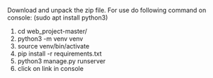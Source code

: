 Download and unpack the zip file.
For use do following command on console:
(sudo apt install python3)
1. cd web_project-master/
2. python3 -m venv venv
3. source venv/bin/activate
4. pip install -r requirements.txt
5. python3 manage.py runserver
6. click on link in console
